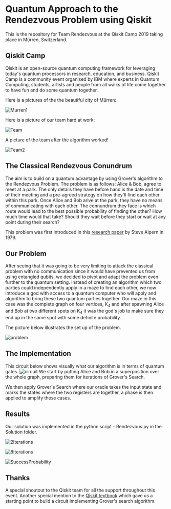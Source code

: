 # Quantum Approach to the Rendezvous Problem using Qiskit
This is the repository for Team Rendezvous at the Qiskit Camp 2019 taking place in Mürren, Switzerland. 

## Qiskit Camp 
Qiskit is an open-source quantum computing framework for leveraging today's quantum processors in research, education, and business. Qiskit Camp is a community event organised by IBM where experts in Quantum Computing, students, artists and people from all walks of life come together to have fun and do some quantum together.

Here is a pictures of the the beautiful city of Mürren:

![Murren1](Miscallaneous/Murren1.jpg)

Here is a picture of our team hard at work: 

![Team](Miscallaneous/Team.jpg)

A picture of the team after the algorithm worked! 

![Team2](Miscallaneous/Team2.jpg)

## The Classical Rendezvous Conundrum 
The aim is to build on a quantum advantage by using Grover's algorithm to the Rendezvous Problem. The problem is as follows: Alice & Bob, agree to meet at a park. The only details they have before hand is the date and time of their meeting and a pre-agreed strategy on how they'll find each other within this park. Once Alice and Bob arive at the park, they have no means of communicating with each other. The connundrum they face is which route would lead to the best possible probability of finding the other? How much time would that take? Should they wait before they start or wait at any point during their search?

This problem was first introduced in this [research paper](https://epubs.siam.org/doi/10.1137/S0363012993249195) by Steve Alpern in 1979.

## Our Problem
After seeing that it was going to be very limiting to attack the classical problem with no communication since it would have prevented us from using entangled qubits, we decided to pivot and adapt the problem even further to the quantum setting. Instead of creating an algorithm which two parties could independently apply in a maze to find each other, we now introduce a god with access to a quantum computer who will apply and algorithm to bring these two quantum parties together.
Our maze in this case was the complete graph on four vertices, K<sub>4</sub> and after spawning Alice and Bob at two different spots on K<sub>4</sub> it was the god's job to make sure they end up in the same spot with some definite probability.

The picture below illustrates the set up of the problem.

![problem](Miscallaneous/problem.png)

## The Implementation
This circuit below shows visually what our algorithm is in terms of quantum gates.
![circuit](Solution/maincircuit.png)
We start by putting Alice and Bob in a superposition over the whole graph, preparing them for iterations of Grover's Search.

We then apply Grover's Search where our oracle takes the input state and marks the states where the two registers are together, a phase is then applied to amplify these cases.

## Results

Our solution was implemented in the python script - Rendezvous.py in the Solution folder.

![2Iterations](Solution/Plots/2iterations.png)

![8Iterations](Solution/Plots/8iterations.png)

![SuccessProbability](Solution/SuccessProbability.png)


## Thanks

A special shoutout to the Qiskit team for all the support throughout this event. Another special mention to the [Qiskit textbook](https://community.qiskit.org/textbook/) which gave us a starting point to build a circuit implementing Grover's search algorithm.







